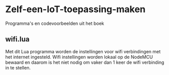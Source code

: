 # Zelf-een-IoT-toepassing-maken
Programma's en codevoorbeelden uit het boek
## wifi.lua
Met dit Lua programma worden de instellingen voor wifi verbindingen met het internet ingesteld. Wifi instellingen worden lokaal op de NodeMCU bewaard en daarom is het niet nodig om vaker dan 1 keer de wifi verbinding in te stellen.
